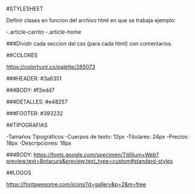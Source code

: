 #STYLESHEET

Definir clases en funcion del archivo html en que se trabaja
ejemplo:

-.article-carrito
-.article-home

###Dividir cada seccion del css (para cada html) con comentarios.

##COLORES

https://colorhunt.co/palette/265073

###HEADER: #3a6351

###BODY: #f2edd7

###DETALLES: #e48257

###FOOTER: #393232


##TIPOGRAFIAS

-Tamaños Tipográficos
-Cuerpos de texto: 12px
-Titulares: 24px
-Precios: 18px
-Descripciones: 16px

###BODY: https://fonts.google.com/specimen/Titillium+Web?preview.text=Botacura&preview.text_type=custom#standard-styles

##LOGOS

https://fontawesome.com/icons?d=gallery&p=2&m=free